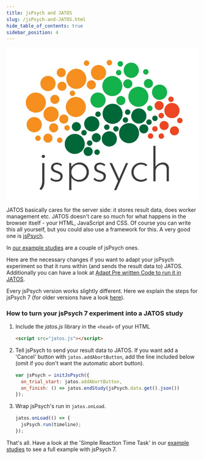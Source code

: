```yaml
---
title: jsPsych and JATOS
slug: /jsPsych-and-JATOS.html
hide_table_of_contents: true
sidebar_position: 4
---
```


<div style={{'float':'right', 'width':'300px'}}>

![](/img/jspsych-logo.png)

</div>

JATOS basically cares for the server side: it stores result data, does worker management etc. JATOS doesn't care so much for what happens in the browser itself - your HTML, JavaScript and CSS. Of course you can write this all yourself, but you could also use a framework for this. A very good one is [jsPsych](http://www.jspsych.org/).

In [our example studies](/Example-Studies) are a couple of jsPsych ones.

Here are the necessary changes if you want to adapt your jsPsych experiment so that it runs within (and sends the result data to) JATOS. Additionally you can have a look at [Adapt Pre written Code to run it in JATOS](Adapt-pre-written-code-to-run-it-in-JATOS.html).

Every jsPsych version works slightly different. Here we explain the steps for jsPsych 7 (for older versions have a look [here](/3.6.x/jsPsych-and-JATOS.html)).

### How to turn your jsPsych 7 experiment into a JATOS study

1. Include the _jatos.js_ library in the `<head>` of your HTML

   ~~~ html
   <script src="jatos.js"></script>
   ~~~ 

1. Tell jsPsych to send your result data to JATOS.  If you want add a 'Cancel' button with `jatos.addAbortButton`, add the line included below (omit if you don't want the automatic abort button).

   ~~~ javascript
   var jsPsych = initJsPsych({
     on_trial_start: jatos.addAbortButton,
     on_finish: () => jatos.endStudy(jsPsych.data.get().json())
   });
   ~~~

1. Wrap jsPsych's run in `jatos.onLoad`.

   ~~~ javascript
   jatos.onLoad(() => {
     jsPsych.run(timeline);
   });
   ~~~

That's all. Have a look at the 'Simple Reaction Time Task' in our [example studies](/Example-Studies) to see a full example with jsPsych 7.
